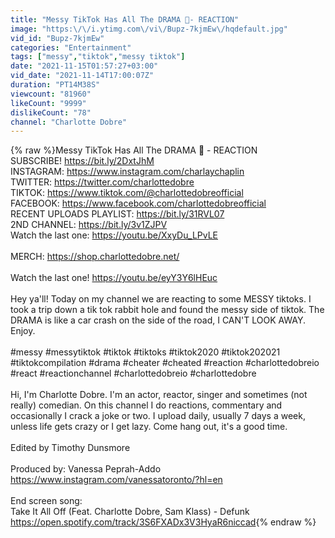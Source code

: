 ```yaml
---
title: "Messy TikTok Has All The DRAMA 👀- REACTION"
image: "https:\/\/i.ytimg.com\/vi\/Bupz-7kjmEw\/hqdefault.jpg"
vid_id: "Bupz-7kjmEw"
categories: "Entertainment"
tags: ["messy","tiktok","messy tiktok"]
date: "2021-11-15T01:57:27+03:00"
vid_date: "2021-11-14T17:00:07Z"
duration: "PT14M38S"
viewcount: "81960"
likeCount: "9999"
dislikeCount: "78"
channel: "Charlotte Dobre"
---
```

{% raw %}Messy TikTok Has All The DRAMA 👀 - REACTION<br />SUBSCRIBE! <a rel="nofollow" target="blank" href="https://bit.ly/2DxtJhM">https://bit.ly/2DxtJhM</a><br />INSTAGRAM: <a rel="nofollow" target="blank" href="https://www.instagram.com/charlaychaplin">https://www.instagram.com/charlaychaplin</a><br />TWITTER: <a rel="nofollow" target="blank" href="https://twitter.com/charlottedobre">https://twitter.com/charlottedobre</a><br />TIKTOK: <a rel="nofollow" target="blank" href="https://www.tiktok.com/@charlottedobreofficial">https://www.tiktok.com/@charlottedobreofficial</a><br />FACEBOOK: <a rel="nofollow" target="blank" href="https://www.facebook.com/charlottedobreofficial">https://www.facebook.com/charlottedobreofficial</a><br />RECENT UPLOADS PLAYLIST: <a rel="nofollow" target="blank" href="https://bit.ly/31RVL07">https://bit.ly/31RVL07</a><br />2ND CHANNEL: <a rel="nofollow" target="blank" href="https://bit.ly/3v1ZJPV">https://bit.ly/3v1ZJPV</a><br />Watch the last one: <a rel="nofollow" target="blank" href="https://youtu.be/XxyDu_LPvLE">https://youtu.be/XxyDu_LPvLE</a><br /><br />MERCH: <a rel="nofollow" target="blank" href="https://shop.charlottedobre.net/">https://shop.charlottedobre.net/</a><br /><br />Watch the last one! <a rel="nofollow" target="blank" href="https://youtu.be/eyY3Y6lHEuc">https://youtu.be/eyY3Y6lHEuc</a><br /><br />Hey ya'll! Today on my channel we are reacting to some MESSY tiktoks. I took a trip down a tik tok rabbit hole and found the messy side of tiktok. The DRAMA is like a car crash on the side of the road, I CAN'T LOOK AWAY. Enjoy.<br /><br />#messy #messytiktok #tiktok #tiktoks #tiktok2020 #tiktok202021 #tiktokcompilation #drama #cheater #cheated #reaction #charlottedobreio #react #reactionchannel  #charlottedobreio  #charlottedobre <br /><br />Hi, I'm Charlotte Dobre. I'm an actor, reactor, singer and sometimes (not really) comedian. On this channel I do reactions, commentary and occasionally I crack a joke or two. I upload daily, usually 7 days a week, unless life gets crazy or I get lazy. Come hang out, it's a good time.<br /><br />Edited by Timothy Dunsmore<br /><br />Produced by: Vanessa Peprah-Addo<br /><a rel="nofollow" target="blank" href="https://www.instagram.com/vanessatoronto/?hl=en">https://www.instagram.com/vanessatoronto/?hl=en</a><br /><br />End screen song:<br />Take It All Off (Feat. Charlotte Dobre, Sam Klass) - Defunk<br /><a rel="nofollow" target="blank" href="https://open.spotify.com/track/3S6FXADx3V3HyaR6niccad">https://open.spotify.com/track/3S6FXADx3V3HyaR6niccad</a>{% endraw %}
